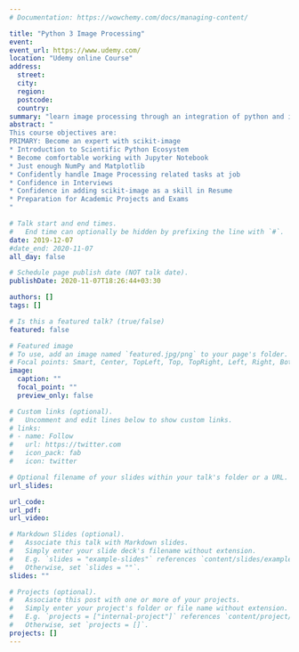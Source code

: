 ```yaml
---
# Documentation: https://wowchemy.com/docs/managing-content/

title: "Python 3 Image Processing"
event:
event_url: https://www.udemy.com/
location: "Udemy online Course"
address:
  street:
  city:
  region:
  postcode:
  country:
summary: "learn image processing through an integration of python and image processing libraries like `scikit-image`"
abstract: "
This course objectives are:
PRIMARY: Become an expert with scikit-image
* Introduction to Scientific Python Ecosystem
* Become comfortable working with Jupyter Notebook
* Just enough NumPy and Matplotlib
* Confidently handle Image Processing related tasks at job
* Confidence in Interviews
* Confidence in adding scikit-image as a skill in Resume
* Preparation for Academic Projects and Exams
"

# Talk start and end times.
#   End time can optionally be hidden by prefixing the line with `#`.
date: 2019-12-07
#date_end: 2020-11-07
all_day: false

# Schedule page publish date (NOT talk date).
publishDate: 2020-11-07T18:26:44+03:30

authors: []
tags: []

# Is this a featured talk? (true/false)
featured: false

# Featured image
# To use, add an image named `featured.jpg/png` to your page's folder. 
# Focal points: Smart, Center, TopLeft, Top, TopRight, Left, Right, BottomLeft, Bottom, BottomRight.
image:
  caption: ""
  focal_point: ""
  preview_only: false

# Custom links (optional).
#   Uncomment and edit lines below to show custom links.
# links:
# - name: Follow
#   url: https://twitter.com
#   icon_pack: fab
#   icon: twitter

# Optional filename of your slides within your talk's folder or a URL.
url_slides:

url_code:
url_pdf:
url_video:

# Markdown Slides (optional).
#   Associate this talk with Markdown slides.
#   Simply enter your slide deck's filename without extension.
#   E.g. `slides = "example-slides"` references `content/slides/example-slides.md`.
#   Otherwise, set `slides = ""`.
slides: ""

# Projects (optional).
#   Associate this post with one or more of your projects.
#   Simply enter your project's folder or file name without extension.
#   E.g. `projects = ["internal-project"]` references `content/project/deep-learning/index.md`.
#   Otherwise, set `projects = []`.
projects: []
---
```

